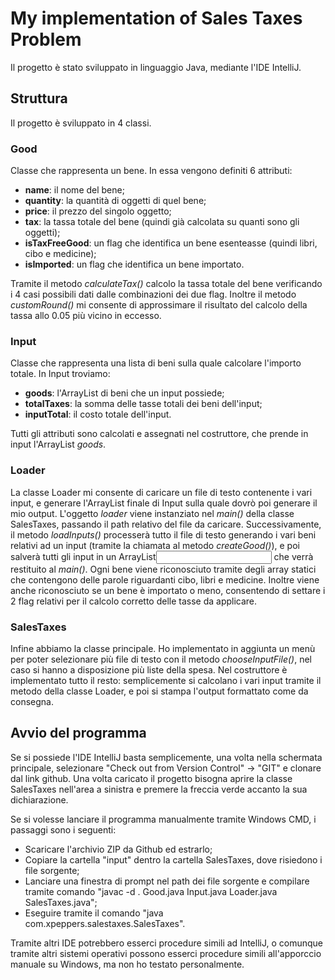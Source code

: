 # My implementation of Sales Taxes Problem
Il progetto è stato sviluppato in linguaggio Java, mediante l'IDE IntelliJ.

## Struttura
Il progetto è sviluppato in 4 classi.

### Good
Classe che rappresenta un bene. In essa vengono definiti 6 attributi: 
- **name**: il nome del bene;
- **quantity**: la quantità di oggetti di quel bene;
- **price**: il prezzo del singolo oggetto;
- **tax**: la tassa totale del bene (quindi già calcolata su quanti sono gli oggetti);
- **isTaxFreeGood**: un flag che identifica un bene esenteasse (quindi libri, cibo e medicine);
- **isImported**: un flag che identifica un bene importato.

Tramite il metodo *calculateTax()* calcolo la tassa totale del bene verificando i 4 casi possibili dati dalle combinazioni dei due flag.
Inoltre il metodo *customRound()* mi consente di approssimare il risultato del calcolo della tassa allo 0.05 più vicino in eccesso. 

### Input
Classe che rappresenta una lista di beni sulla quale calcolare l'importo totale. In Input troviamo:
- **goods**: l'ArrayList di beni che un input possiede;
- **totalTaxes**: la somma delle tasse totali dei beni dell'input;
- **inputTotal**: il costo totale dell'input.

Tutti gli attributi sono calcolati e assegnati nel costruttore, che prende in input l'ArrayList *goods*.

### Loader
La classe Loader mi consente di caricare un file di testo contenente i vari input, e generare l'ArrayList finale di Input sulla quale dovrò poi generare il mio output. 
L'oggetto *loader* viene instanziato nel *main()* della classe SalesTaxes, passando il path relativo del file da caricare. Successivamente, il metodo *loadInputs()* processerà tutto il file di testo generando i vari beni relativi ad un input (tramite la chiamata al metodo *createGood()*), e poi salverà tutti gli input in un ArrayList<Input> che verrà restituito al *main()*.
Ogni bene viene riconosciuto tramite degli array statici che contengono delle parole riguardanti cibo, libri e medicine. Inoltre viene anche riconosciuto se un bene è importato o meno, consentendo di settare i 2 flag relativi per il calcolo corretto delle tasse da applicare.
  
### SalesTaxes
Infine abbiamo la classe principale. Ho implementato in aggiunta un menù per poter selezionare più file di testo con il metodo *chooseInputFile()*, nel caso si hanno a disposizione più liste della spesa.
Nel costruttore è implementato tutto il resto: semplicemente si calcolano i vari input tramite il metodo della classe Loader, e poi si stampa l'output formattato come da consegna.

## Avvio del programma
Se si possiede l'IDE IntelliJ basta semplicemente, una volta nella schermata principale, selezionare "Check out from Version Control" -> "GIT" e clonare dal link github. Una volta caricato il progetto bisogna aprire la classe SalesTaxes nell'area a sinistra e premere la freccia verde accanto la sua dichiarazione.

Se si volesse lanciare il programma manualmente tramite Windows CMD, i passaggi sono i seguenti:
- Scaricare l'archivio ZIP da Github ed estrarlo;
- Copiare la cartella "input" dentro la cartella SalesTaxes, dove risiedono i file sorgente;
- Lanciare una finestra di prompt nel path dei file sorgente e compilare tramite comando "javac -d . Good.java Input.java Loader.java SalesTaxes.java";
- Eseguire tramite il comando "java com.xpeppers.salestaxes.SalesTaxes".

Tramite altri IDE potrebbero esserci procedure simili ad IntelliJ, o comunque tramite altri sistemi operativi possono esserci procedure simili all'apporccio manuale su Windows, ma non ho testato personalmente.
